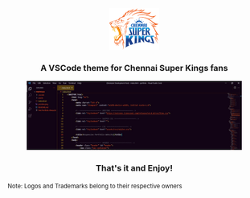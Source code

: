 <p align="center" width="100%">
    <img width="20%" src="csklogo.png">
</p>

<h3 align="center">A VSCode theme for Chennai Super Kings fans</h3>

<p align="center" width="100%">
    <img width="85%" src="theme1.jpg">
</p>

<h3 align="center">That's it and Enjoy!</h3>

<small>Note: Logos and Trademarks belong to their respective owners</small>